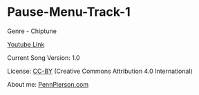 # Pause-Menu-Track-1
Genre - Chiptune

[Youtube Link](https://www.youtube.com/watch?v=Wm7n825MAaQ&list=PLye9mcKwe2zy3KW8uK_3F7HVMjJjdqSqU&index=40)

Current Song Version: 1.0

License: [CC-BY](http://creativecommons.org/licenses/by/4.0/) (Creative Commons Attribution 4.0 International)

About me: [PennPierson.com](http://pennpierson.com/)